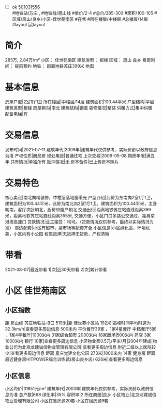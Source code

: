 - [ ] ok [501031556](https://bj.5i5j.com/ershoufang/501031556.html)  
 #地铁站/苏庄 ,  #地铁线/房山线
#单价/2-4 #总价/285-300 #面积/100-105   #区域/房山/良乡/小区-佳世苑南区 #在售 #所在楼层/中楼层 #总楼层/14层 #layout 
![layout](http://image2a.5i5j.com/bdir/layout/447570.jpg_P5.jpg) 
# 简介 
 285万,  2.84万/m² 
小区： 佳世苑南区
建筑类型： 板楼
区域： 房山 良乡
看房时间： 提前预约
地铁： 距离地铁苏庄399米 地图
# 基本信息 
 房屋户型|2室1厅1卫
所在楼层|中楼层/14层
建筑面积|100.44平米
户型结构|平层
建筑类型|板楼
房屋朝向|南北
建筑结构|钢混
装修情况|精装
供暖方式|集中供暖
配备电梯|有
# 交易信息 
 发布时间|2021-07-11
建筑年代|2009年|建筑年代仅供参考，实际房龄以政府信息为准
产权性质|商品房
规划用途|普通住宅
上次交易|2009-05-08
购房年限|满五年
共有情况|单独所有
抵押情况|无
房本备件|已上传房本照片
# 交易特色 
 核心卖点|南北向精装修，中楼层落地窗采光
户型介绍|此房为东南向2室1厅1卫，建筑面积为100.44平米，此房为南北向2室1厅1卫，建筑面积为100.44平米，主卧朝南，客厅次卧朝北，厨房带窗户朝北
交通出行|距离地铁苏庄站直线距离399米，距离地铁苏庄站直线距离355米, 交通方便，小区门口多路公交通过，距离京港澳高速口
贷款情况|业主接受：均可。（贷款情况仅供参考，最终以实际情况为准）
周边配套|小区有超市，菜市场等配套齐全
小区信息|小区绿化高，环境优美，小区内有小公园
权属抵押|无抵押无贷款，产权清晰
# 带看 
 2021-08-07|最近带看	 1|次|近30天带看	 2|次|累计带看
# 小区 佳世苑南区
## 小区指数 
 距 房山线 苏庄地铁站-B口 519米|距 佳世苑小区站 192米|高峰时间平均时速为32.3km/h|查看更多周边信息
500米内 平价餐厅39家 ，1家4星餐厅
中档餐厅5家 ，1家4星餐厅|1000米内 31家综合超市
2000米内 18家商场|500米内 药店 3家
1000米内 银行 10家|查看更多周边信息
小区物业费0.5元/平米/月|2004年建成|物业公司为北京龙建诚信物业管理有限公司|查看更多周边信息
附近二级以上医院较少|查看更多周边信息
距离 夏庄党建文化公园 273米|1000米内 14家 健身房
距离最近健身房HITPOWER综合训练馆(房山良乡店) 626米|查看更多周边信息
## 小区信息 
 小区均价|31651元/m²
建筑年代|2003年|建筑年代仅供参考，实际房龄以政府信息为准
总户数|868
绿化率|35%
容积率|2
所在商圈|良乡
小区物业|北京龙建诚信物业管理有限公司
小区在售房源20套
小区在租房源9套
